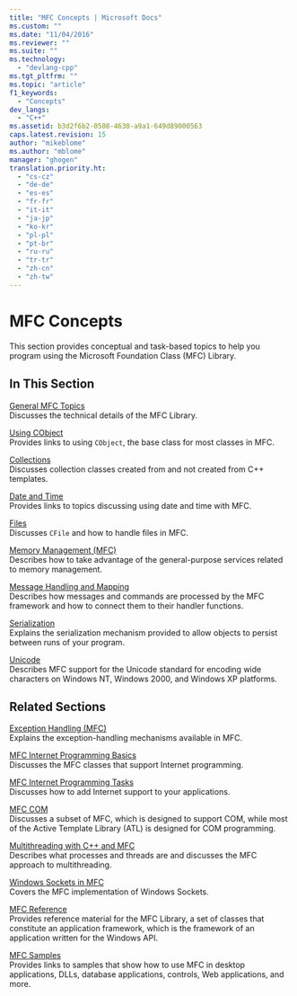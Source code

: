 ```yaml
---
title: "MFC Concepts | Microsoft Docs"
ms.custom: ""
ms.date: "11/04/2016"
ms.reviewer: ""
ms.suite: ""
ms.technology: 
  - "devlang-cpp"
ms.tgt_pltfrm: ""
ms.topic: "article"
f1_keywords: 
  - "Concepts"
dev_langs: 
  - "C++"
ms.assetid: b3d2f6b2-0508-4630-a9a1-649d89000563
caps.latest.revision: 15
author: "mikeblome"
ms.author: "mblome"
manager: "ghogen"
translation.priority.ht: 
  - "cs-cz"
  - "de-de"
  - "es-es"
  - "fr-fr"
  - "it-it"
  - "ja-jp"
  - "ko-kr"
  - "pl-pl"
  - "pt-br"
  - "ru-ru"
  - "tr-tr"
  - "zh-cn"
  - "zh-tw"
---
```

# MFC Concepts
This section provides conceptual and task-based topics to help you program using the Microsoft Foundation Class (MFC) Library.  
  
## In This Section  
 [General MFC Topics](../mfc/general-mfc-topics.md)  
 Discusses the technical details of the MFC Library.  
  
 [Using CObject](../mfc/using-cobject.md)  
 Provides links to using `CObject`, the base class for most classes in MFC.  
  
 [Collections](../mfc/collections.md)  
 Discusses collection classes created from and not created from C++ templates.  
  
 [Date and Time](../atl-mfc-shared/date-and-time.md)  
 Provides links to topics discussing using date and time with MFC.  
  
 [Files](../mfc/files-in-mfc.md)  
 Discusses `CFile` and how to handle files in MFC.  
  
 [Memory Management (MFC)](../mfc/memory-management.md)  
 Describes how to take advantage of the general-purpose services related to memory management.  
  
 [Message Handling and Mapping](../mfc/message-handling-and-mapping.md)  
 Describes how messages and commands are processed by the MFC framework and how to connect them to their handler functions.  
  
 [Serialization](../mfc/serialization-in-mfc.md)  
 Explains the serialization mechanism provided to allow objects to persist between runs of your program.  
  
 [Unicode](../mfc/unicode-in-mfc.md)  
 Describes MFC support for the Unicode standard for encoding wide characters on Windows NT, Windows 2000, and Windows XP platforms.  
  
## Related Sections  
 [Exception Handling (MFC)](../mfc/exception-handling-in-mfc.md)  
 Explains the exception-handling mechanisms available in MFC.  
  
 [MFC Internet Programming Basics](../mfc/mfc-internet-programming-basics.md)  
 Discusses the MFC classes that support Internet programming.  
  
 [MFC Internet Programming Tasks](../mfc/mfc-internet-programming-tasks.md)  
 Discusses how to add Internet support to your applications.  
  
 [MFC COM](../mfc/mfc-com.md)  
 Discusses a subset of MFC, which is designed to support COM, while most of the Active Template Library (ATL) is designed for COM programming.  
  
 [Multithreading with C++ and MFC](../parallel/multithreading-with-cpp-and-mfc.md)  
 Describes what processes and threads are and discusses the MFC approach to multithreading.  
  
 [Windows Sockets in MFC](../mfc/windows-sockets.md)  
 Covers the MFC implementation of Windows Sockets.  
  
 [MFC Reference](../mfc/mfc-desktop-applications.md)  
 Provides reference material for the MFC Library, a set of classes that constitute an application framework, which is the framework of an application written for the Windows API.  
  
 [MFC Samples](../visual-cpp-samples.md)  
 Provides links to samples that show how to use MFC in desktop applications, DLLs, database applications, controls, Web applications, and more.

